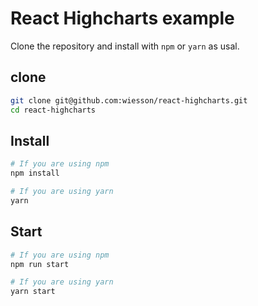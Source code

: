 # React Highcharts example

Clone the repository and install with `npm` or `yarn` as usal.

## clone

```bash
git clone git@github.com:wiesson/react-highcharts.git
cd react-highcharts
```

## Install

```bash
# If you are using npm
npm install

# If you are using yarn
yarn
```

## Start

```bash
# If you are using npm
npm run start

# If you are using yarn
yarn start
```
